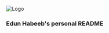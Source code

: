 ![Logo](https://github.com/Edungit/Edungit/main/EDUN_HABEEB_OPEYEMI.jpg)
### Edun Habeeb's personal README

<!--
**Edungit/Edungit** is a ✨ _special_ ✨ repository because its `README.md` (this file) appears on your GitHub profile.

I'm a junior software engineer eager to learn more everyday and become a Full Stack developer

## Links:
* My Linkedin: [Edun Habeeb](https://www.linkedin.com/in/edun-habeeb-635680131/)
* My Twitter: [@Edunaty1](https://twitter.com/Edunaty1)
* My Instagram: [@edun_habeeb](https://www.instagram.com/edun_habeeb/)
* E-mail me at edunhabeeb@gmail.com or habokih@gmail.com
## My stack:
* Ruby
* PHP
* Javascript
* HTML
* CSS
  * vanilla
  * with Bootstrap
  * with LESS
